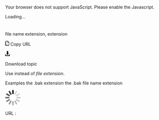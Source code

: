 Your browser does not support JavaScript. Please enable the Javascript.

Loading...

# 

file name extension, extension

![Copy URL](file-name-extension-extension_files/Copy.png)
Copy URL

![Download](file-name-extension-extension_files/Download.png)

Download topic

Use instead of *file extension*. 

Examples
the .bak extension
the .bak file name extension

![In progress](file-name-extension-extension_files/activity-large.gif)

URL :

